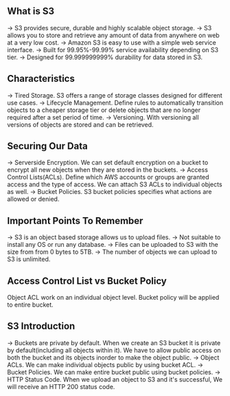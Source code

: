 What is S3
----------
-> S3 provides secure, durable and highly scalable object storage.
-> S3 allows you to store and retrieve any amount of data from anywhere on web at a very low cost.
-> Amazon S3 is easy to use with a simple web service interface.
-> Built for 99.95%-99.99% service availability depending on S3 tier.
-> Designed for 99.999999999% durability for data stored in S3.

Characteristics
---------------
-> Tired Storage.
   S3 offers a range of storage classes designed for different use cases.
-> Lifecycle Management.
   Define rules to automatically transition objects to a cheaper storage tier or delete objects that are no longer required after a set period of time.
-> Versioning.
   With versioning all versions of objects are stored and can be retrieved.

Securing Our Data
------------------
-> Serverside Encryption.
   We can set default encryption on a bucket to encrypt all new objects when they are stored in the buckets.
-> Access Control Lists(ACLs).
   Define which AWS accounts or groups are granted access and the type of access. We can attach S3 ACLs to individual objects as well.
-> Bucket Policies.
   S3 bucket policies specifies what actions are allowed or denied.

Important Points To Remember
----------------------------
-> S3 is an object based storage allows us to upload files.
-> Not suitable to install any OS or run any database.
-> Files can be uploaded to S3 with the size from from 0 bytes to 5TB.
-> The number of objects we can upload to S3 is unlimited.

Access Control List vs Bucket Policy
------------------------------------
Object ACL work on an individual object level.
Bucket policy will be applied to entire bucket.

S3 Introduction
---------------
-> Buckets are private by default.
   When we create an S3 bucket it is private by default(including all objects within it). We have to allow public access on both the bucket and its objects inorder to make the object public.
-> Object ACLs.
   We can make individual objects public by using bucket ACL.
-> Bucket Policies.
   We can make entire bucket public using bucket policies.
-> HTTP Status Code.
   When we upload an object to S3 and it's successful, We will receive an HTTP 200 status code.